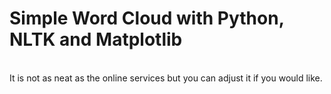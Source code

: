 # Simple Word Cloud with Python, NLTK and Matplotlib
<br>It is not as neat as the online services but you can adjust it if you would like.
